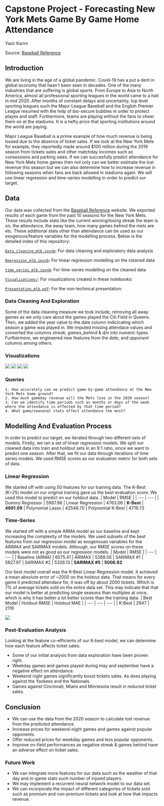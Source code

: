 # Capstone Project - Forecasting New York Mets Game By Game Home Attendance
Yasir Karim

Source: [Baseball Reference](https://www.baseball-reference.com/teams/NYM/2020.shtml)

## Introduction
We are living in the age of a global pandemic. Covid-19 has a put a dent in global economy that hasn't been seen in decades. One of the many industries that are suffering is global sports. From Europe to Asia to North America, almost all professional sporting leagues in the world came to a halt in mid 2020. After months of constant delays and uncertainty, top level sporting leagues such the Major League Baseball and the English Premier League resumed with the help of bio-secure bubbles in order to protect playes and staff. Furthermore, teams are playing without the fans to cheer them on at the stadiums. It is a hefty price that sporting institutions around the world are paying.

Major League Baseball is a prime example of how much revenue is being lossed due to the absence of ticket sales. If we look at the New York Mets for example, they reportedly made around $100 million during the 2019 season from tickets sales and other matchday incomes such as consessions and parking sales. If we can succesfully predict attendance for New York Mets home games then not only can we better estimate the lost revenue this season but we can also determine how to increase revenue in following seasons when fans are back allowed in stadiums again. We will use linear regression and time-series modelling in order to predict our target.

## Data
Our data was collected from the [Baseball Reference](https://www.baseball-reference.com) website. We exported results of each game from the past 10 seasons for the New York Mets. These results include stats like the current winning/losing streak the team is on, the attendance, the away team, how many games behind the mets are etc. These additional stats other than attendance can be used as our exogenous/feature variables for the modelling process. Below is the detailed index of this repository:

[`Data_cleaning_mlb.ipynb`](https://github.com/ykfarhan/forecasting-nymets-attendance/blob/main/Data_cleaning_mlb.ipynb): For data cleaning and exploratory data analysis

[`Regression_mlb.ipynb`](https://github.com/ykfarhan/forecasting-nymets-attendance/blob/main/Regression_mlb.ipynb): For linear regression modelling on the cleaned data 

[`time_series_mlb.ipynb`](https://github.com/ykfarhan/forecasting-nymets-attendance/blob/main/time_series_mlb.ipynb): For time-series modelling on the cleaned data

[`Visualizations/`](https://github.com/ykfarhan/forecasting-nymets-attendance/tree/main/Visualizations): For visualizations created in these notebooks:

[`Presentation_mlb.pdf`](): For the non-technical presentation:

### Data Cleaning And Exploration
Some of the data cleaning measure we took include, removing all away games as we only care about the games played the Citi Field in Queens. Then, we added the year value to the date column indicicating which season a game was played in. We imputed missing attendace values and converted the columns _streak_, _games_behind_ & _d/n_ into numeric types. Furthermore, we engineered new features from the _date_, and _opponent_ columns among others.

### Visualizations

<img src="https://github.com/ykfarhan/forecasting-nymets-attendance/blob/main/Visualizations/weekend_night_games.png">
<img src="https://github.com/ykfarhan/forecasting-nymets-attendance/blob/main/Visualizations/attendance_x_games_behind.png">
<img src="https://github.com/ykfarhan/forecasting-nymets-attendance/blob/main/Visualizations/avg_attendance_by_team.png">
<img src="https://github.com/ykfarhan/forecasting-nymets-attendance/blob/main/Visualizations/avg_attendance_daily.png">

### Queries
```
1. How accurately can we predict game-by-game attendance at the New York Mets home ground?
2. How much gameday revenue will the Mets lose in the 2020 season?
3. Can we identify time periods such as months or days of the week where the attendance is effected by that time period?
4. What game/seasonal stats effect attendance the most?
```

## Modelling And Evaluation Process

In order to predict our target, we iterated through two different sets of models. Firstly, we ran a set of linear regression models. We split our cleaned data into train and holdout sets in an 9:1 ratio, since we want to predict one season. After that, we fit our data through iterations of time series models. We used RMSE scores as our evaluation metric for both sets of data.
### Linear Regression
We started off with using 50 features for our training data. The K-Best (K=25) model on our original training gave us the best evaluation score. We used this model to predict on our holdout data.
| Model | RMSE |
| --- | --- |
| Dummy Regressor | 5987.98
| Linear Regression | 4763.06
| **K-Best** | **4691.09**
| Polynomial Lasso | 42548.70
| Polynomial K-Best | 4719.73

### Time-Series 
We started off with a simple ARMA model as our baseline and kept increasing the complexity of the models. We used subsets of the best features from our regression model as exogenoues variables for the ARIMAX and SARIMAX models. Although, our RMSE scores on these models were not as good as our regression models.
| Model | RMSE |
| --- | --- |
| Baseline (ARMA) | 6575.41
| ARIMAX | 5389.56
| SARIMAX #1 | 5827.97
| SARIMAX #2 | 5326.13
| **SARIMAX #5** | **5006.82**

Our best model overall was the K-Best Linear Regression model. It achieved a mean absolute error of ~2000 on the holdout data. That means for every game it predicted attendace for, it was off by about 2000 tickets. Which is 7% of average tickets sold on the entire data set. This may indicate that that our model is better at predicting single seasons than multiples at once, which is why it has better a lot better scores than the training data.
| Best Model | Holdout RMSE | Holdout MAE |
| --- | --- | --- |
| K-Best | 2947 | 2119

<img src="https://github.com/ykfarhan/forecasting-nymets-attendance/blob/main/Visualizations/feature_imp_kbest.png">

### Post-Evaluation Analysis
Looking at the feature co-efficients of our K-best model, we can determine how each feature affects ticket sales.

* Some of our initial analysis from data exploration have been proven right.
* Weekday games and games played during may and september have a negative effect on attendance.
* Weekend night games significantly boost tickets sales. As does playing against the Yankees and the Nationals.
* Games against Cincinnati, Miami and Minnesota result in reduced ticket sales.

## Conclusion
* We can use the data from the 2020 season to calculate lost revenue from the predicted attendance.
* Increase prices for weekend-night games and games against popular opponents.
* Offer reduced prices for weekday games and less popular opponents.
* Improve on-field performances as negative streak & games behind have an adverse effect on ticket sales.

### Future Work
* We can integrate more features for our data such as the weather of that day and in-game stats such number of injured players.
* We may implement a recurrent neural network model to our data set.
* We can incorporate the impact of different categories of tickets sold such as premium and non-premium tickets and look at how that impacts revenue.
